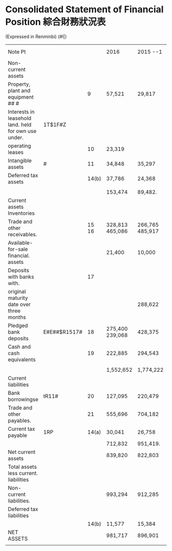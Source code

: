 # Consolidated Statement of Financial Position 綜合財務狀況表

(Expressed in Renminbi) (#l|)

<table><tr><td rowspan="2" colspan="3">Note Pt</td><td rowspan="2">2016</td><td rowspan="2">2015 --1</td></tr><tr><td>=*- RMB&#x27;000</td></tr><tr><td>Non-current assets</td><td></td><td></td><td></td><td></td></tr><tr><td>Property, plant and equipment ##  #</td><td></td><td>9</td><td>57,521</td><td>29,817</td></tr><tr><td>Interests in leasehold land. held for own use under.</td><td>1T$1F#Z</td><td></td><td></td><td></td></tr><tr><td>operating leases</td><td></td><td>10</td><td>23,319</td><td></td></tr><tr><td>Intangible assets</td><td>#</td><td>11</td><td>34,848</td><td>35,297</td></tr><tr><td>Deferred tax assets</td><td></td><td>14(b)</td><td>37,786</td><td>24,368</td></tr><tr><td></td><td></td><td></td><td></td><td></td></tr><tr><td></td><td></td><td></td><td>153,474</td><td>89,482.</td></tr><tr><td>Current assets Inventories</td><td></td><td></td><td></td><td></td></tr><tr><td>Trade and other receivables.</td><td></td><td>15 16</td><td>328,813 465,086</td><td>266,765 485,917</td></tr><tr><td>Available-for-sale financial. assets</td><td></td><td></td><td>21,400</td><td>10,000</td></tr><tr><td>Deposits with banks with.</td><td></td><td>17</td><td></td><td></td></tr><tr><td>original maturity date over three months</td><td></td><td></td><td></td><td>288,622</td></tr><tr><td>Pledged bank deposits</td><td>E#E##$R1517#</td><td>18</td><td>275,400 239,068</td><td>428,375</td></tr><tr><td>Cash and cash equivalents</td><td></td><td>19</td><td>222,885</td><td>294,543</td></tr><tr><td></td><td></td><td></td><td></td><td></td></tr><tr><td></td><td></td><td></td><td>1,552,652</td><td>1,774,222</td></tr><tr><td>Current liabilities</td><td></td><td></td><td></td><td></td></tr><tr><td>Bank borrowingse</td><td>tR11#</td><td>20</td><td>127,095</td><td>220,479</td></tr><tr><td>Trade and other payables.</td><td></td><td>21</td><td>555,696</td><td>704,182</td></tr><tr><td>Current tax payable</td><td>1RP</td><td>14(a)</td><td>30,041</td><td>26,758</td></tr><tr><td></td><td></td><td></td><td>712,832</td><td>951,419.</td></tr><tr><td>Net current assets</td><td></td><td></td><td>839,820</td><td>822,803</td></tr><tr><td>Total assets less current. liabilities</td><td></td><td></td><td></td><td></td></tr><tr><td>Non-current liabilities.</td><td></td><td></td><td>993,294</td><td>912,285</td></tr><tr><td>Deferred tax liabilities</td><td></td><td></td><td></td><td></td></tr><tr><td></td><td></td><td>14(b)</td><td>11,577</td><td>15,384</td></tr><tr><td> NET ASSETS</td><td></td><td></td><td>981,717</td><td>896,901</td></tr><tr><td></td><td></td><td></td><td></td><td></td></tr></table>
